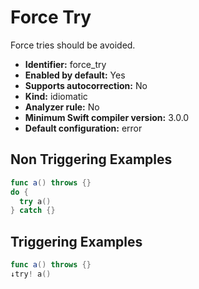 # Force Try

Force tries should be avoided.

* **Identifier:** force_try
* **Enabled by default:** Yes
* **Supports autocorrection:** No
* **Kind:** idiomatic
* **Analyzer rule:** No
* **Minimum Swift compiler version:** 3.0.0
* **Default configuration:** error

## Non Triggering Examples

```swift
func a() throws {}
do {
  try a()
} catch {}
```

## Triggering Examples

```swift
func a() throws {}
↓try! a()
```